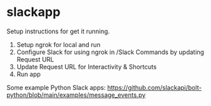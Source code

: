 # slackapp
Setup instructions for get it running. 

1. Setup ngrok for local and run
2. Configure Slack for using ngrok in /Slack Commands by updating Request URL
3. Update Request URL for Interactivity & Shortcuts
4. Run app

Some example Python Slack apps: https://github.com/slackapi/bolt-python/blob/main/examples/message_events.py
